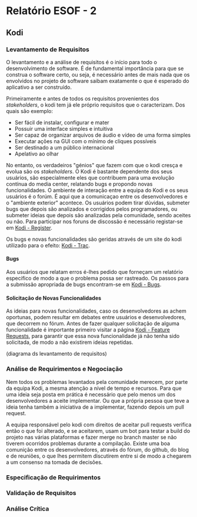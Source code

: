 # Relatório ESOF - 2

## Kodi

### Levantamento de Requisitos

  O levantamento e a análise de requisitos é o início para todo o desenvolvimento de software. É de fundamental importância para que se construa o software certo, ou seja, é necessário antes de mais nada que os envolvidos no projeto de software saibam exatamente o que é esperado do aplicativo a ser construído.

  Primeiramente e antes de todos os requisitos provenientes dos *stakeholders*, o kodi tem já ele próprio requisitos que o caracterizam. Dos quais são exemplo:
  - Ser fácil de instalar, configurar e mater
  - Possuir uma interface simples e intuitiva
  - Ser capaz de organizar arquivos de áudio e vídeo de uma forma simples
  - Executar ações na GUI com o mínimo de cliques possíveis
  - Ser destinado a um público internacional
  - Apelativo ao olhar


No entanto, os verdadeiros "génios" que fazem com que o kodi cresça e evolua são os *stakeholders*.
O Kodi é bastante dependente dos seus usuários, são especialmente eles que contribuem para uma evolução contínua do media center, relatando bugs e propondo novas funcionalidades. O ambiente de interação entre a equipa do Kodi e os seus usuários é o forúm. É aqui que a comunicaçao entre os desenvolvedores e o "ambiente exterior" acontece. Os usuários podem tirar dúvidas, submeter bugs que depois são analizados e corrigidos pelos programadores, ou submeter ideias que depois são analizadas pela comunidade, sendo aceites ou não. Para participar nos foruns de discossão é necessário registar-se em [Kodi - Register](http://forum.kodi.tv/member.php?action=register).


Os bugs e novas funcionalidades são geridas através de um site do kodi utilizado para o efeito: [Kodi - Trac](http://trac.kodi.tv/).


#### Bugs

Aos usuários que relatam erros é-lhes pedido que forneçam um relatório especifico de modo a que o problema possa ser rastreado.
Os passos para a submissão apropriada de bugs encontram-se em [Kodi - Bugs](http://kodi.wiki/view/HOW-TO:Submit_a_bug_report).

#### Solicitação de Novas Funcionalidades

As ideias para novas funcionalidades, caso os desenvolvedores as achem oportunas, podem resultar em debates entre usuários e desenvolvedores, que decorrem no fórum. Antes de fazer qualquer solicitação de  alguma funcionalidade é importante primeiro visitar a página [Kodi - Feature Requests](http://forum.kodi.tv/forumdisplay.php?fid=9), para garantir que essa nova funcionalidade já não tenha sido solicitada, de modo a não existirem ideias repetidas. 

(diagrama ds levantamento de requisitos)

### Análise de Requirimentos e Negociação

Nem todos os problemas levantados pela comunidade merecem, por parte da equipa Kodi, a mesma atenção a nível de tempo e recursos. Para que uma ideia seja posta em prática é necessário que pelo menos um dos desenvolvedores a aceite implementar. Ou que a própria pessoa que teve a ideia tenha também a iniciativa de a implementar, fazendo depois um pull request.

A equipa responsável pelo kodi com direitos de aceitar pull requests verifica então o que foi alterado, e se aceitarem, usam um bot para testar a build do projeto nas várias plataformas e fazer merge no branch master se não tiverem ocorridos problemas durante a compilação. 
Existe uma boa comunição entre os desenvolvedores, através do fórum, do github, do blog e de reuniões, o que lhes permitem discutirem entre si de modo a chegarem a um consenso na tomada de decisões.
 

### Especificação de Requirimentos

### Validação de Requisitos

### Análise Crítica
